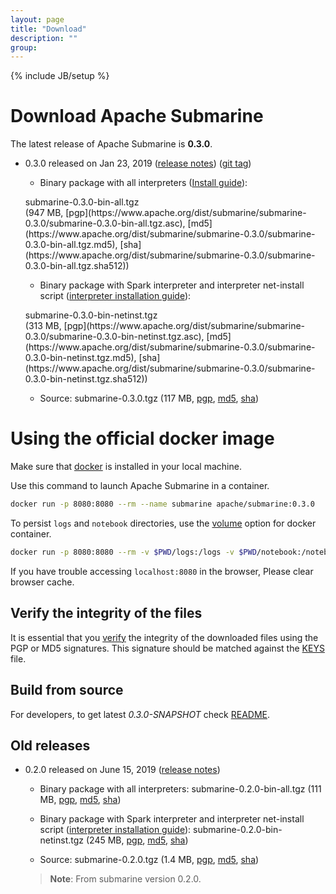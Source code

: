 ```yaml
---
layout: page
title: "Download"
description: ""
group:
---
```

<!--
Licensed under the Apache License, Version 2.0 (the "License");
you may not use this file except in compliance with the License.
You may obtain a copy of the License at

http://www.apache.org/licenses/LICENSE-2.0

Unless required by applicable law or agreed to in writing, software
distributed under the License is distributed on an "AS IS" BASIS,
WITHOUT WARRANTIES OR CONDITIONS OF ANY KIND, either express or implied.
See the License for the specific language governing permissions and
limitations under the License.
-->
{% include JB/setup %}

# Download Apache Submarine

The latest release of Apache Submarine is **0.3.0**.

  - 0.3.0 released on Jan 23, 2019 ([release notes](./releases/submarine-release-0.3.0.html)) ([git tag](https://git-wip-us.apache.org/repos/asf?p=submarine.git;h=refs/tags/v0.3.0))

    * Binary package with all interpreters ([Install guide](../../docs/0.3.0/quickstart/install.html)):
    <p><div class="btn btn-md btn-primary" onclick="ga('send', 'event', 'download', 'submarine-bin-all', '0.3.0'); window.location.href='http://www.apache.org/dyn/closer.cgi/submarine/submarine-0.3.0/submarine-0.3.0-bin-all.tgz'">submarine-0.3.0-bin-all.tgz</div> (947 MB,
    [pgp](https://www.apache.org/dist/submarine/submarine-0.3.0/submarine-0.3.0-bin-all.tgz.asc),
    [md5](https://www.apache.org/dist/submarine/submarine-0.3.0/submarine-0.3.0-bin-all.tgz.md5),
    [sha](https://www.apache.org/dist/submarine/submarine-0.3.0/submarine-0.3.0-bin-all.tgz.sha512))</p>

    * Binary package with Spark interpreter and interpreter net-install script ([interpreter installation guide](../../docs/0.3.0/usage/interpreter/installation.html)):
    <p><div class="btn btn-md btn-primary" onclick="ga('send', 'event', 'download', 'submarine-bin-netinst', '0.3.0'); window.location.href='http://www.apache.org/dyn/closer.cgi/submarine/submarine-0.3.0/submarine-0.3.0-bin-netinst.tgz'">submarine-0.3.0-bin-netinst.tgz</div> (313 MB,
    [pgp](https://www.apache.org/dist/submarine/submarine-0.3.0/submarine-0.3.0-bin-netinst.tgz.asc),
    [md5](https://www.apache.org/dist/submarine/submarine-0.3.0/submarine-0.3.0-bin-netinst.tgz.md5),
    [sha](https://www.apache.org/dist/submarine/submarine-0.3.0/submarine-0.3.0-bin-netinst.tgz.sha512))</p>

    * Source:
    <a style="cursor:pointer" onclick="ga('send', 'event', 'download', 'submarine-src', '0.3.0'); window.location.href='http://www.apache.org/dyn/closer.cgi/submarine/submarine-0.3.0/submarine-0.3.0.tgz'">submarine-0.3.0.tgz</a> (117 MB,
    [pgp](https://www.apache.org/dist/submarine/submarine-0.3.0/submarine-0.3.0.tgz.asc),
    [md5](https://www.apache.org/dist/submarine/submarine-0.3.0/submarine-0.3.0.tgz.md5),
    [sha](https://www.apache.org/dist/submarine/submarine-0.3.0/submarine-0.3.0.tgz.sha512))

# Using the official docker image

Make sure that [docker](https://www.docker.com/community-edition) is installed in your local machine.  

Use this command to launch Apache Submarine in a container.

```bash
docker run -p 8080:8080 --rm --name submarine apache/submarine:0.3.0
```

To persist `logs` and `notebook` directories, use the [volume](https://docs.docker.com/engine/reference/commandline/run/#mount-volume--v-read-only) option for docker container.

```bash
docker run -p 8080:8080 --rm -v $PWD/logs:/logs -v $PWD/notebook:/notebook -e submarine_LOG_DIR='/logs' -e SUBMARINE_NOTEBOOK_DIR='/notebook' --name submarine apache/submarine:0.8.0
```

If you have trouble accessing `localhost:8080` in the browser, Please clear browser cache.


## Verify the integrity of the files

It is essential that you [verify](https://www.apache.org/info/verification.html) the integrity of the downloaded files using the PGP or MD5 signatures. This signature should be matched against the [KEYS](https://www.apache.org/dist/submarine/KEYS) file.


## Build from source

For developers, to get latest *0.3.0-SNAPSHOT* check [README](https://github.com/apache/submarine/blob/master/README.md).



## Old releases

  - 0.2.0 released on June 15, 2019 ([release notes](./releases/submarine-release-0.2.0.html))

    * Binary package with all interpreters:
    <a style="cursor:pointer" onclick="ga('send', 'event', 'download', 'submarine-bin-all', '0.2.0'); window.location.href='http://archive.apache.org/dist/submarine/submarine-0.2.0/submarine-0.2.0-bin-all.tgz'">submarine-0.2.0-bin-all.tgz</a> (111 MB,
    [pgp](https://archive.apache.org/dist/submarine/submarine-0.2.0/submarine-0.2.0-bin-all.tgz.asc),
    [md5](https://archive.apache.org/dist/submarine/submarine-0.2.0/submarine-0.2.0-bin-all.tgz.md5),
    [sha](https://archive.apache.org/dist/submarine/submarine-0.2.0/submarine-0.2.0-bin-all.tgz.sha512))

    * Binary package with Spark interpreter and interpreter net-install script ([interpreter installation guide](../../docs/0.2.0/manual/interpreterinstallation.html)):
    <a style="cursor:pointer" onclick="ga('send', 'event', 'download', 'submarine-bin-netinst', '0.2.0'); window.location.href='http://archive.apache.org/dist/submarine/submarine-0.2.0/submarine-0.2.0-bin-netinst.tgz'">submarine-0.2.0-bin-netinst.tgz</a> (245 MB,
    [pgp](https://archive.apache.org/dist/submarine/submarine-0.2.0/submarine-0.2.0-bin-netinst.tgz.asc),
    [md5](https://archive.apache.org/dist/submarine/submarine-0.2.0/submarine-0.2.0-bin-netinst.tgz.md5),
    [sha](https://archive.apache.org/dist/submarine/submarine-0.2.0/submarine-0.2.0-bin-netinst.tgz.sha512))

    * Source:
    <a style="cursor:pointer" onclick="ga('send', 'event', 'download', 'submarine-src', '0.2.0'); window.location.href='http://archive.apache.org/dist/submarine/submarine-0.2.0/submarine-0.2.0.tgz'">submarine-0.2.0.tgz</a> (1.4 MB,
    [pgp](https://archive.apache.org/dist/submarine/submarine-0.2.0/submarine-0.2.0.tgz.asc),
    [md5](https://archive.apache.org/dist/submarine/submarine-0.2.0/submarine-0.2.0.tgz.md5),
    [sha](https://archive.apache.org/dist/submarine/submarine-0.2.0/submarine-0.2.0.tgz.sha512))

    <blockquote style="margin-top: 10px;">
      <p><strong>Note</strong>: From submarine version 0.2.0.</p>
    </blockquote>

  <p />
